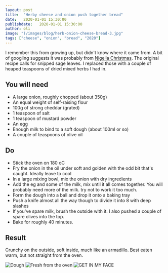 ```yaml
---
layout: post
title:  "Herby cheese and onion push together bread"
date:   2020-01-01 15:30:00
publishdate:   2020-01-01 15:30:00
author: oli
image: "(/images/blog/herb-onion-cheese-bread-3.jpg"
tags: ["cheese", "onion", "bread", "2020"]
---
```


I remember this from growing up, but didn't know where it came from.  A bit of googling suggests it was probably from [Nigella Christmas](https://amzn.to/39rUzCW).  The original recipe calls for snipped sage leaves.  I replaced those with a couple of heaped teaspoons of dried mixed herbs I had in.

## You will need

* A large onion, roughly chopped (about 350g)
* An equal weight of self-raising flour
* 100g of strong cheddar (grated)
* 1 teaspoon of salt
* 1 teaspoon of mustard powder
* An egg
* Enough milk to bind to a soft dough (about 100ml or so) 
* A couple of teaspoons of olive oil


## Do

* Stick the oven on 180 oC
* Fry the onion in the oil under soft and golden with the odd bit that's caught.  Ideally leave to cool
* In a large mixing bowl, mix the onion with dry ingredients
* Add the eg and some of the milk, mix until it all comes together.  You will probably need more of the milk.  try not to work it too much.
* Form the dough into a ball and drop it onto a baking tray
* Push a knife almost all the way though to divide it into 8 with deep slashes
* If you've spare milk, brush the outside with it.  I also pushed a couple of spare olives into the top.
* Bake for roughly 40 minutes.

## Result

Crunchy on the outside, soft inside, much like an armadillo.  Best eaten warm, but not straight from the oven.

![Dough](/images/blog/herb-onion-cheese-bread-1.jpg)
![Fresh from the oven](/images/blog/herb-onion-cheese-bread-2.jpg)
![GET IN MY FACE](/images/blog/herb-onion-cheese-bread-3.jpg)
